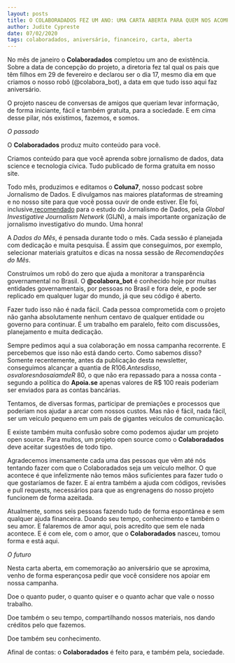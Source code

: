 ```yaml
---
layout: posts
title: O COLABORADADOS FEZ UM ANO: UMA CARTA ABERTA PARA QUEM NOS ACOMPANHA
author: Judite Cypreste
date: 07/02/2020
tags: colaboradados, aniversário, financeiro, carta, aberta
---
```


No mês de janeiro o **Colaboradados** completou um ano de existência. Sobre a data de concepção do projeto, a diretoria fez tal qual os pais que têm filhos em 29 de fevereiro e declarou ser o dia 17, mesmo dia em que criamos o nosso robô (@colabora_bot), a data em que tudo isso aqui faz aniversário. 

O projeto nasceu de conversas de amigos que queriam levar informação, de forma iniciante, fácil e também gratuita, para a sociedade. E em cima desse pilar, nós existimos, fazemos, e somos.

*O passado*

O **Colaboradados** produz muito conteúdo para você.

Criamos conteúdo para que você aprenda sobre jornalismo de dados, data science e tecnologia cívica. Tudo publicado de forma gratuita em nosso site.

Todo mês, produzimos e editamos o **Coluna7**, nosso podcast sobre Jornalismo de Dados. E divulgamos nas maiores plataformas de streaming e no nosso site para que você possa ouvir de onde estiver. Ele foi, inclusive,[recomendado](https://gijn.org/2020/02/06/gijns-data-journalism-top-10-coronavirus-outbreak-misleading-graphs-smartphone-tracking-trash-can-banging-mexico-murders/) para o estudo do Jornalismo de Dados, pela *Global Investigative Journalism Network* (GIJN), a mais importante organização de jornalismo investigativo do mundo. Uma honra! 

A *Dados do Mês*, é pensada durante todo o mês. Cada sessão é planejada com dedicação e muita pesquisa. É assim que conseguimos, por exemplo, selecionar materiais gratuitos e dicas na nossa sessão de *Recomendações do Mês*.

Construímos um robô do zero que ajuda a monitorar a transparência governamental no Brasil. O **@colabora_bot** é conhecido hoje por muitas entidades governamentais, por pessoas no Brasil e fora dele, e pode ser replicado em qualquer lugar do mundo, já que seu código é aberto. 

Fazer tudo isso não é nada fácil. Cada pessoa comprometida com o projeto não ganha absolutamente nenhum centavo de qualquer entidade ou governo para continuar. É um trabalho em paralelo, feito com discussões, planejamento e muita dedicação.

Sempre pedimos aqui a sua colaboração em nossa campanha recorrente. E percebemos que isso não está dando certo. Como sabemos disso? Somente recentemente, antes da publicação desta newsletter, conseguimos alcançar a quantia de R$106. Antes disso, os valores não saiam de R$ 80, o que não era repassado para a nossa conta - segundo a política do **Apoia.se** apenas valores de R$ 100 reais poderiam ser enviados para as contas bancárias.

Tentamos, de diversas formas, participar de premiações e processos que poderiam nos ajudar a arcar com nossos custos. Mas não é fácil, nada fácil, ser um veículo pequeno em um país de gigantes veículos de comunicação. 

E existe também muita confusão sobre como podemos ajudar um projeto open source. Para muitos, um projeto open source como o **Colaboradados** deve aceitar sugestões de todo tipo.

Agradecemos imensamente cada uma das pessoas que vêm até nós tentando fazer com que o Colaboradados seja um veículo melhor. O que acontece é que infelizmente não temos mãos suficientes para fazer tudo o que gostaríamos de fazer. E aí entra também a ajuda com códigos, revisões e pull requests, necessários para que as engrenagens do nosso projeto funcionem de forma azeitada. 

Atualmente, somos seis pessoas fazendo tudo de forma espontânea e sem qualquer ajuda financeira. Doando seu tempo, conhecimento e também o seu amor. E falaremos de amor aqui, pois acredito que sem ele nada acontece. E é com ele, com o amor, que o **Colaboradados** nasceu, tomou forma e está aqui.

*O futuro*

Nesta carta aberta, em comemoração ao aniversário que se aproxima, venho de forma esperançosa pedir que você considere nos apoiar em nossa campanha.

Doe o quanto puder, o quanto quiser e o quanto achar que vale o nosso trabalho. 

Doe também o seu tempo, compartilhando nossos materiais, nos dando créditos pelo que fazemos. 

Doe também seu conhecimento. 

Afinal de contas: o **Colaboradados** é feito para, e também pela, sociedade. 



